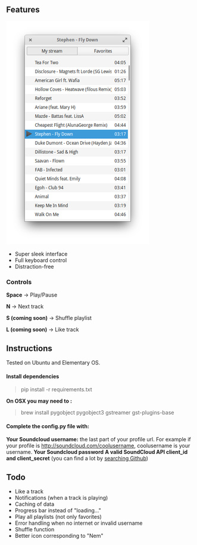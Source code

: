 ## Features

![Nem](screenshot.png?raw=true "Nem")

* Super sleek interface
* Full keyboard control
* Distraction-free

### Controls
**Space** -> Play/Pause

**N** -> Next track

**S (coming soon)** -> Shuffle playlist

**L (coming soon)** -> Like track

## Instructions

Tested on Ubuntu and Elementary OS.

#### Install dependencies 
>pip install -r requirements.txt

**On OSX you may need to :**

> brew install pygobject pygobject3 gstreamer gst-plugins-base

#### Complete the config.py file with:

**Your Soundcloud username:** the last part of your profile url. For example if your profile is http://soundcloud.com/coolusername, coolusername is your username.
**Your Soundcloud password**
**A valid SoundCloud API client_id and client_secret** (you can find a lot by [searching Github](https://github.com/search?utf8=%E2%9C%93&q=soundcloud+client+secret&type=Code&ref=searchresults))

## Todo
* Like a track
* Notifications (when a track is playing)
* Caching of data
* Progress bar instead of "loading..."
* Play all playlists (not only favorites)
* Error handling when no internet or invalid username
* Shuffle function
* Better icon corresponding to "Nem"

